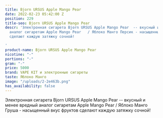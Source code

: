 ```yaml
---
title: Bjorn URSUS Apple Mango Pear
date: 2022-02-23 05:42:00 Z
position: 229
title-seo: Bjorn URSUS Apple Mango Pear
descr: 'Электронная сигарета Bjorn URSUS Apple Mango Pear  -- вкусный и менее вредный
  аналог сигаретам Apple Mango Pear   / Яблоко Манго Персик - насыщенный вкус фруктов
  сделают каждую затяжку сочной!

'
product-name: Bjorn URSUS Apple Mango Pear
nicotine: "-"
portions: "-"
gram: "-"
price: 5000
brand: VAPE KIT и электронные сигареты
taste: Яблоко Манго
image: "/uploads/2-2e463b.png"
has_availability: false
---
```


Электронная сигарета Bjorn URSUS Apple Mango Pear  -- вкусный и менее вредный аналог сигаретам Apple Mango Pear   / Яблоко Манго Груша - насыщенный вкус фруктов сделают каждую затяжку сочной!
